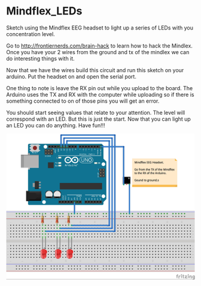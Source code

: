 # Mindflex_LEDs
Sketch using the Mindflex EEG headset to light up a series of LEDs with you concentration level.

Go to http://frontiernerds.com/brain-hack to learn how to hack the Mindlex. Once you have your 2 wires from the ground and tx of the mindlex we can do interesting things with it. 

Now that we have the wires build this circuit and run this sketch on your arduino. Put the headset on and open the serial port. 

One thing to note is leave the RX pin out while you upload to the board. The Arduino uses the TX and RX with the computer while uploading so if there is something connected to on of those pins you will get an error.

You should start seeing values that relate to your attention. The level will correspond with an LED. But this is just the start. Now that you can light up an LED you can do anything. Have fun!!! 

![Fritzing for Mindflex lighting LEDs](https://raw.githubusercontent.com/dplumly/Mindflex_LEDs/master/readme_img/Mindflex_LEDs.jpg)



